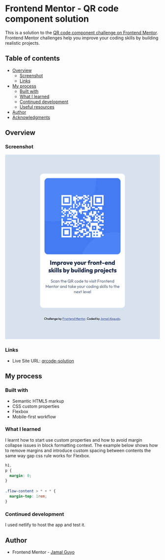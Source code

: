 # Frontend Mentor - QR code component solution

This is a solution to the [QR code component challenge on Frontend Mentor](https://www.frontendmentor.io/challenges/qr-code-component-iux_sIO_H). Frontend Mentor challenges help you improve your coding skills by building realistic projects.

## Table of contents

- [Overview](#overview)
  - [Screenshot](#screenshot)
  - [Links](#links)
- [My process](#my-process)
  - [Built with](#built-with)
  - [What I learned](#what-i-learned)
  - [Continued development](#continued-development)
  - [Useful resources](#useful-resources)
- [Author](#author)
- [Acknowledgments](#acknowledgments)

## Overview

### Screenshot

![solution](./images/screenshot.png)

### Links

- Live Site URL: [qrcode-solution](https://qrcode-done.netlify.app/)

## My process

### Built with

- Semantic HTML5 markup
- CSS custom properties
- Flexbox
- Mobile-first workflow

### What I learned

I learnt how to start use custom properties and how to avoid margin collapse issues in block formatting context.
The example below shows how to remove margins and introduce custom spacing between contents the same way gap css rule works for Flexbox.

```css
h1,
p {
  margin: 0;
}

.flow-content > * + * {
  margin-top: 1rem;
}
```

### Continued development

I used netlify to host the app and test it.

## Author

- Frontend Mentor - [Jamal Guyo](https://www.frontendmentor.io/profile/JamalGuyo)
